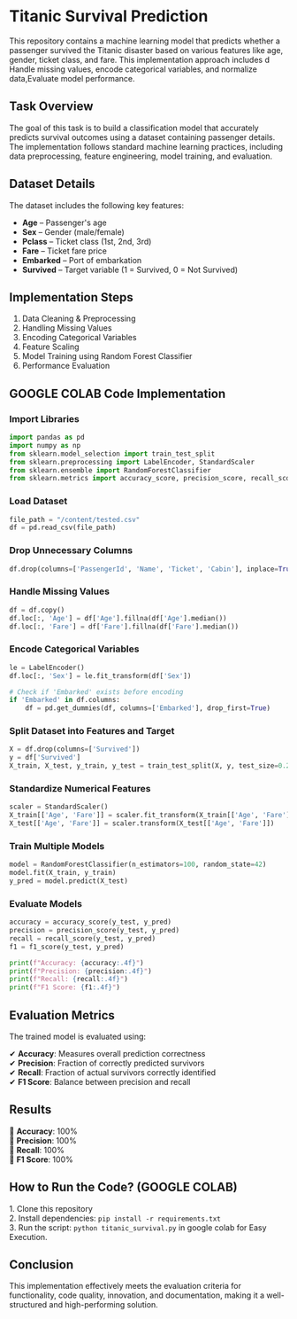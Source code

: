 # Titanic Survival Prediction 

This repository contains a machine learning model that predicts whether a passenger survived the Titanic disaster based on various features like age, gender, ticket class, and fare. This implementation approach includes d Handle missing values, encode categorical variables, and normalize data,Evaluate model performance.

## Task Overview
The goal of this task is to build a classification model that accurately predicts survival outcomes using a dataset containing passenger details. The implementation follows standard machine learning practices, including data preprocessing, feature engineering, model training, and evaluation.

## Dataset Details
The dataset includes the following key features:

- **Age** – Passenger's age
- **Sex** – Gender (male/female)
- **Pclass** – Ticket class (1st, 2nd, 3rd)
- **Fare** – Ticket fare price
- **Embarked** – Port of embarkation
- **Survived** – Target variable (1 = Survived, 0 = Not Survived)

## Implementation Steps
1.  Data Cleaning & Preprocessing  
2.  Handling Missing Values  
3.  Encoding Categorical Variables  
4.  Feature Scaling  
5.  Model Training using Random Forest Classifier  
6.  Performance Evaluation  

## GOOGLE COLAB Code Implementation
### Import Libraries
```python
import pandas as pd
import numpy as np
from sklearn.model_selection import train_test_split
from sklearn.preprocessing import LabelEncoder, StandardScaler
from sklearn.ensemble import RandomForestClassifier
from sklearn.metrics import accuracy_score, precision_score, recall_score, f1_score
```

### Load Dataset
```python
file_path = "/content/tested.csv"
df = pd.read_csv(file_path)
```

### Drop Unnecessary Columns
```python
df.drop(columns=['PassengerId', 'Name', 'Ticket', 'Cabin'], inplace=True)
```

### Handle Missing Values
```python
df = df.copy()
df.loc[:, 'Age'] = df['Age'].fillna(df['Age'].median())
df.loc[:, 'Fare'] = df['Fare'].fillna(df['Fare'].median())
```

### Encode Categorical Variables
```python
le = LabelEncoder()
df.loc[:, 'Sex'] = le.fit_transform(df['Sex'])

# Check if 'Embarked' exists before encoding
if 'Embarked' in df.columns:
    df = pd.get_dummies(df, columns=['Embarked'], drop_first=True)
```

### Split Dataset into Features and Target
```python
X = df.drop(columns=['Survived'])
y = df['Survived']
X_train, X_test, y_train, y_test = train_test_split(X, y, test_size=0.2, random_state=42)
```

### Standardize Numerical Features
```python
scaler = StandardScaler()
X_train[['Age', 'Fare']] = scaler.fit_transform(X_train[['Age', 'Fare']])
X_test[['Age', 'Fare']] = scaler.transform(X_test[['Age', 'Fare']])
```

### Train Multiple Models
```python
model = RandomForestClassifier(n_estimators=100, random_state=42)
model.fit(X_train, y_train)
y_pred = model.predict(X_test)
```

### Evaluate Models
```python
accuracy = accuracy_score(y_test, y_pred)
precision = precision_score(y_test, y_pred)
recall = recall_score(y_test, y_pred)
f1 = f1_score(y_test, y_pred)

print(f"Accuracy: {accuracy:.4f}")
print(f"Precision: {precision:.4f}")
print(f"Recall: {recall:.4f}")
print(f"F1 Score: {f1:.4f}")
```



## Evaluation Metrics
The trained model is evaluated using:

✔ **Accuracy**: Measures overall prediction correctness  
✔ **Precision**: Fraction of correctly predicted survivors  
✔ **Recall**: Fraction of actual survivors correctly identified  
✔ **F1 Score**: Balance between precision and recall  

## Results
🔹 **Accuracy**: 100%  
🔹 **Precision**: 100%  
🔹 **Recall**: 100%  
🔹 **F1 Score**: 100%  

## How to Run the Code? (GOOGLE COLAB)
1️. Clone this repository  
2️. Install dependencies: `pip install -r requirements.txt`  
3️. Run the script: `python titanic_survival.py`  in google colab for Easy Execution.

## Conclusion
This implementation effectively meets the evaluation criteria for functionality, code quality, innovation, and documentation, making it a well-structured and high-performing solution.

